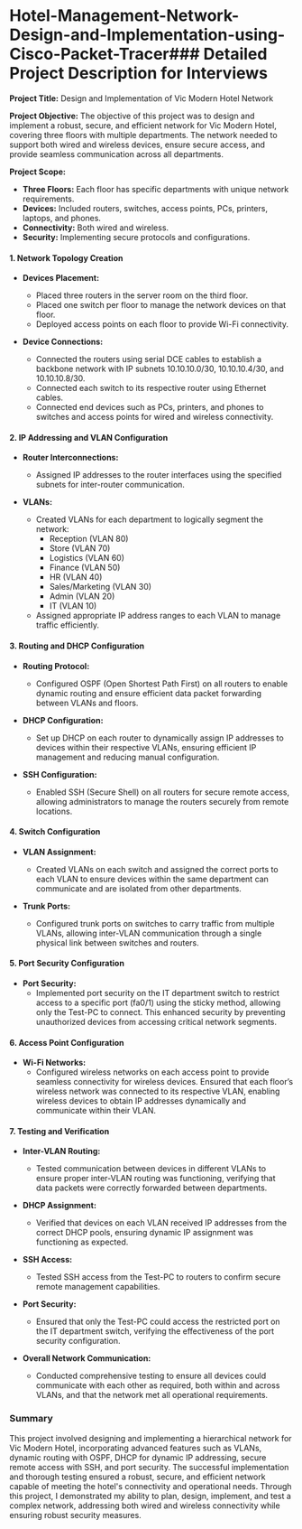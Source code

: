 # Hotel-Management-Network-Design-and-Implementation-using-Cisco-Packet-Tracer### Detailed Project Description for Interviews

**Project Title:** Design and Implementation of Vic Modern Hotel Network

**Project Objective:**
The objective of this project was to design and implement a robust, secure, and efficient network for Vic Modern Hotel, covering three floors with multiple departments. The network needed to support both wired and wireless devices, ensure secure access, and provide seamless communication across all departments.

**Project Scope:**
- **Three Floors:** Each floor has specific departments with unique network requirements.
- **Devices:** Included routers, switches, access points, PCs, printers, laptops, and phones.
- **Connectivity:** Both wired and wireless.
- **Security:** Implementing secure protocols and configurations.

#### **1. Network Topology Creation**
- **Devices Placement:**
  - Placed three routers in the server room on the third floor.
  - Placed one switch per floor to manage the network devices on that floor.
  - Deployed access points on each floor to provide Wi-Fi connectivity.

- **Device Connections:**
  - Connected the routers using serial DCE cables to establish a backbone network with IP subnets 10.10.10.0/30, 10.10.10.4/30, and 10.10.10.8/30.
  - Connected each switch to its respective router using Ethernet cables.
  - Connected end devices such as PCs, printers, and phones to switches and access points for wired and wireless connectivity.

#### **2. IP Addressing and VLAN Configuration**
- **Router Interconnections:**
  - Assigned IP addresses to the router interfaces using the specified subnets for inter-router communication.

- **VLANs:**
  - Created VLANs for each department to logically segment the network:
    - Reception (VLAN 80)
    - Store (VLAN 70)
    - Logistics (VLAN 60)
    - Finance (VLAN 50)
    - HR (VLAN 40)
    - Sales/Marketing (VLAN 30)
    - Admin (VLAN 20)
    - IT (VLAN 10)
  - Assigned appropriate IP address ranges to each VLAN to manage traffic efficiently.

#### **3. Routing and DHCP Configuration**
- **Routing Protocol:**
  - Configured OSPF (Open Shortest Path First) on all routers to enable dynamic routing and ensure efficient data packet forwarding between VLANs and floors.

- **DHCP Configuration:**
  - Set up DHCP on each router to dynamically assign IP addresses to devices within their respective VLANs, ensuring efficient IP management and reducing manual configuration.

- **SSH Configuration:**
  - Enabled SSH (Secure Shell) on all routers for secure remote access, allowing administrators to manage the routers securely from remote locations.

#### **4. Switch Configuration**
- **VLAN Assignment:**
  - Created VLANs on each switch and assigned the correct ports to each VLAN to ensure devices within the same department can communicate and are isolated from other departments.

- **Trunk Ports:**
  - Configured trunk ports on switches to carry traffic from multiple VLANs, allowing inter-VLAN communication through a single physical link between switches and routers.

#### **5. Port Security Configuration**
- **Port Security:**
  - Implemented port security on the IT department switch to restrict access to a specific port (fa0/1) using the sticky method, allowing only the Test-PC to connect. This enhanced security by preventing unauthorized devices from accessing critical network segments.

#### **6. Access Point Configuration**
- **Wi-Fi Networks:**
  - Configured wireless networks on each access point to provide seamless connectivity for wireless devices. Ensured that each floor’s wireless network was connected to its respective VLAN, enabling wireless devices to obtain IP addresses dynamically and communicate within their VLAN.

#### **7. Testing and Verification**
- **Inter-VLAN Routing:**
  - Tested communication between devices in different VLANs to ensure proper inter-VLAN routing was functioning, verifying that data packets were correctly forwarded between departments.

- **DHCP Assignment:**
  - Verified that devices on each VLAN received IP addresses from the correct DHCP pools, ensuring dynamic IP assignment was functioning as expected.

- **SSH Access:**
  - Tested SSH access from the Test-PC to routers to confirm secure remote management capabilities.

- **Port Security:**
  - Ensured that only the Test-PC could access the restricted port on the IT department switch, verifying the effectiveness of the port security configuration.

- **Overall Network Communication:**
  - Conducted comprehensive testing to ensure all devices could communicate with each other as required, both within and across VLANs, and that the network met all operational requirements.

### Summary
This project involved designing and implementing a hierarchical network for Vic Modern Hotel, incorporating advanced features such as VLANs, dynamic routing with OSPF, DHCP for dynamic IP addressing, secure remote access with SSH, and port security. The successful implementation and thorough testing ensured a robust, secure, and efficient network capable of meeting the hotel's connectivity and operational needs. Through this project, I demonstrated my ability to plan, design, implement, and test a complex network, addressing both wired and wireless connectivity while ensuring robust security measures.
